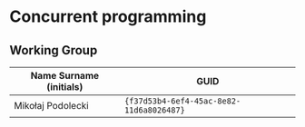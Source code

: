 # Concurrent programming

## Working Group

| Name Surname (initials) | GUID                                     |
| ----------------------- | ---------------------------------------- |
| Mikołaj Podolecki       | `{f37d53b4-6ef4-45ac-8e82-11d6a8026487}` |
